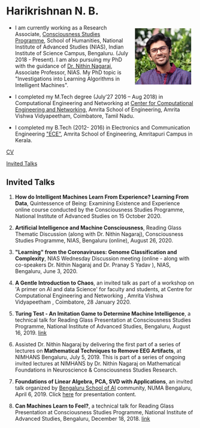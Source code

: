 # Harikrishnan N. B.

<img style="float: right;margin: 10px 10px 10px;" width="150" src="images/profile.jpg">


- I am currently working as a Research Associate, [Consciousness Studies Programme]([https://niasconsciousnesscentre.org/), School of Humanities, National Institute of Advanced Studies (NIAS), Indian Institute of Science Campus, Bengaluru. (July 2018 - Present). I am also pursuing my PhD with the guidance of [Dr. Nithin Nagaraj](https://sites.google.com/site/nithinnagaraj2/), Associate Professor, NIAS. My PhD topic is "Investigations into Learning Algorithms in Intelligent Machines".

- I completed my M.Tech degree (July’27 2016 – Aug 2018) in Computational Engineering and Networking at  [Center for Computational Engineering and Networking](https://www.amrita.edu/center/computational-engineering-and-networking), Amrita School of Engineering, Amrita Vishwa Vidyapeetham, Coimbatore, Tamil Nadu.

- I completed my B.Tech (2012- 2016) in Electronics and Communication Engineering ["ECE"](https://www.amrita.edu/school/engineering/amritapuri/electronics-and-communication), Amrita School of Engineering, Amritapuri Campus in Kerala.

<a href="cv">CV</a>

<a href="invitedtalks">Invited Talks</a>

## Invited Talks

1. **How do Intelligent Machines Learn From Experience? Learning From Data**, Quintessence of Being: Examining Existence and Experience online course conducted by the Consciousness Studies Programme, National Institute of Advanced Studies on 15 October 2020. 

2. **Artificial Intelligence and Machine Consciousness**, Reading Glass Thematic Discussion (along with Dr. Nithin Nagaraj), Consciousness Studies Programme,  NIAS, Bengaluru (online), August 26, 2020.

3. **"Learning" from the Coronaviruses: Genome Classification and Complexity**, NIAS Wednesday Discussion meeting (online - along with co-speakers Dr. Nithin Nagaraj and Dr. Pranay S Yadav ), NIAS, Bengaluru, June 3, 2020.  

4. **A Gentle Introduction to Chaos**, an invited talk as part of a workshop  on 'A primer on AI and data Science' for faculty and students,  at Centre for Computational Engineering and Networking , Amrita Vishwa Vidyapeetham , Coimbatore, 28 January 2020.

5. **Turing Test - An Imitation Game to Determine Machine Intelligence**,  a technical talk for Reading Glass Presentation at Consciousness Studies Programme, National Institute of Advanced Studies, Bengaluru, August 16, 2019. [link](https://drive.google.com/file/d/1lnn-mgxYlugYY9TJHExqoAzU7qlJIIel/view)

6. Assisted Dr. Nithin Nagaraj by delivering the first part of a series of lectures on **Mathematical Techniques to Remove EEG Artifacts**, at NIMHANS Bengaluru, July 5, 2019. This is part of a series of ongoing invited lectures at NIMHANS by Dr. Nithin Nagaraj on Mathematical Foundations in Neuroscience & Consciousness Studies Research.

 7. **Foundations of Linear Algebra, PCA, SVD with Applications**, an invited talk organized by [Bengaluru School of AI](https://www.meetup.com/Bengaluru-School-of-AI/events/260249370/) community, NUMA Bengaluru, April 6, 2019.  Click [here](https://github.com/HarikrishnanNB/Foundations_of_LA_PCA_SVD_with_applications) for presentation content.

 8. **Can Machines Learn to Feel?**,  a technical talk for Reading Glass Presentation at Consciousness Studies Programme, National Institute of Advanced Studies, Bengaluru, December 18, 2018. [link](https://niascsp.com/2018/12/12/can-machines-learn-to-feel-harikrishnan-nb/)
